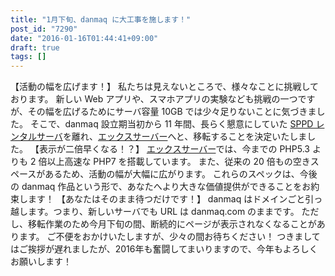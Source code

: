 ```yaml
---
title: "1月下旬、danmaq に大工事を施します！"
post_id: "7290"
date: "2016-01-16T01:44:41+09:00"
draft: true
tags: []
---
```



【活動の幅を広げます！】 私たちは見えないところで、様々なことに挑戦しております。 新しい Web アプリや、スマホアプリの実験なども挑戦の一つですが、その幅を広げるためにサーバ容量 10GB では少々足りないことに気づきました。 そこで、danmaq 設立期当初から 11 年間、長らく懇意にしていた [SPPD レンタルサーバ](http://ck.jp.ap.valuecommerce.com/servlet/referral?sid=3208894&pid=884046201)を離れ、[エックスサーバー](http://px.a8.net/svt/ejp?a8mat=2NBUD6+FTRUPE+CO4+TVYKI)へと、移転することを決定いたしました。  【表示が二倍早くなる！？】 [エックスサーバー](http://px.a8.net/svt/ejp?a8mat=2NBUD6+FTRUPE+CO4+TVYKI)では、今までの PHP5.3 よりも 2 倍以上高速な PHP7 を搭載しています。 また、従来の 20 倍もの空きスペースがあるため、活動の幅が大幅に広がります。 これらのスペックは、今後の danmaq 作品という形で、あなたへより大きな価値提供ができることをお約束します！  【あなたはそのまま待つだけです！】 danmaq はドメインごと引っ越します。つまり、新しいサーバでも URL は danmaq.com のままです。 ただし、移転作業のため今月下旬の間、断続的にページが表示されなくなることがあります。 ご不便をおかけいたしますが、少々の間お待ちください！ つきましてはご挨拶が遅れましたが、2016年も奮闘してまいりますので、今年もよろしくお願いします！
